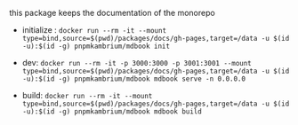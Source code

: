 this package keeps the documentation of the monorepo

- initialize : `docker run --rm -it --mount type=bind,source=$(pwd)/packages/docs/gh-pages,target=/data -u $(id -u):$(id -g) pnpmkambrium/mdbook init`

- dev: `docker run --rm -it -p 3000:3000 -p 3001:3001 --mount type=bind,source=$(pwd)/packages/docs/gh-pages,target=/data -u $(id -u):$(id -g) pnpmkambrium/mdbook mdbook serve -n 0.0.0.0`

- build: `docker run --rm -it --mount type=bind,source=$(pwd)/packages/docs/gh-pages,target=/data -u $(id -u):$(id -g) pnpmkambrium/mdbook mdbook build`
